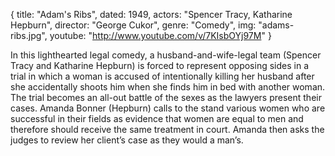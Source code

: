 {
  title: "Adam's Ribs",
  dated:  1949,
  actors: "Spencer Tracy, Katharine Hepburn",
  director: "George Cukor",
  genre: "Comedy",
  img: "adams-ribs.jpg",
  youtube: "http://www.youtube.com/v/7KIsbOYj97M"
}

 In this lighthearted legal comedy, a husband-and-wife-legal team (Spencer Tracy and Katharine Hepburn) is forced to represent opposing sides in a trial in which a woman is accused of intentionally killing her husband after she accidentally shoots him when she finds him in bed with another woman. The trial becomes an all-out battle of the sexes as the lawyers present their cases. Amanda Bonner (Hepburn) calls to the stand various women who are successful in their fields as evidence that women are equal to men and therefore should receive the same treatment in court. Amanda then asks the judges to review her client’s case as they would a man’s. 